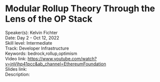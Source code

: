 # Modular Rollup Theory Through the Lens of the OP Stack

Speaker(s): Kelvin Fichter  
Date: Day 2 - Oct 12, 2022  
Skill level: Intermediate  
Track: Developer Infrastructure  
Keywords: bedrock,rollup,optimism  
Video link: https://www.youtube.com/watch?v=jnVjhp41pcc&ab_channel=EthereumFoundation  
Slides link:  
Description:  

